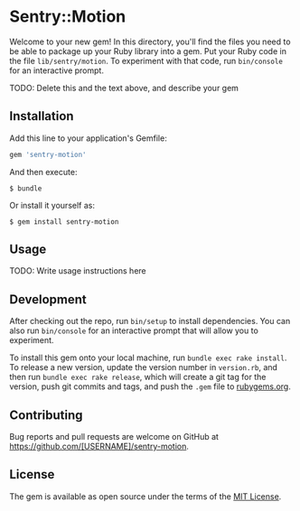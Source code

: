 # Sentry::Motion

Welcome to your new gem! In this directory, you'll find the files you need to be able to package up your Ruby library into a gem. Put your Ruby code in the file `lib/sentry/motion`. To experiment with that code, run `bin/console` for an interactive prompt.

TODO: Delete this and the text above, and describe your gem

## Installation

Add this line to your application's Gemfile:

```ruby
gem 'sentry-motion'
```

And then execute:

    $ bundle

Or install it yourself as:

    $ gem install sentry-motion

## Usage

TODO: Write usage instructions here

## Development

After checking out the repo, run `bin/setup` to install dependencies. You can also run `bin/console` for an interactive prompt that will allow you to experiment.

To install this gem onto your local machine, run `bundle exec rake install`. To release a new version, update the version number in `version.rb`, and then run `bundle exec rake release`, which will create a git tag for the version, push git commits and tags, and push the `.gem` file to [rubygems.org](https://rubygems.org).

## Contributing

Bug reports and pull requests are welcome on GitHub at https://github.com/[USERNAME]/sentry-motion.


## License

The gem is available as open source under the terms of the [MIT License](http://opensource.org/licenses/MIT).

